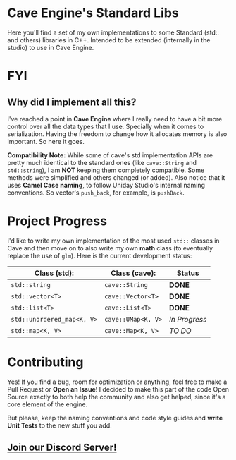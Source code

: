 # Cave Engine's Standard Libs
Here you'll find a set of my own implementations to some Standard (std:: and others) libraries in C++. Intended to be extended (internally in the studio) to use in Cave Engine.

# FYI
## Why did I implement all this?
I've reached a point in **Cave Engine** where I really need to have a bit more control over all the data types that I use. Specially when it comes to serialization. Having the freedom to change how it allocates memory is also important. So here it goes.

**Compatibility Note:** While some of cave's std implementation APIs are pretty much identical to the standard ones (like `cave::String` and `std::string`), I am **NOT** keeping them completely compatible. Some methods were simplified and others changed (or added). Also notice that it uses **Camel Case naming**, to follow Uniday Studio's internal naming conventions. So vector's `push_back`, for example, is `pushBack`.


# Project Progress
I'd like to write my own implementation of the most used `std::` classes in Cave and then move on to also write my own **math** class (to eventually replace the use of `glm`). Here is the current development status:

| **Class (std):**| **Class (cave):** | **Status** |
|-----------------|-------------------|------------|
| `std::string`   | `cave::String`    |  **DONE**  |
| `std::vector<T>`| `cave::Vector<T>` |  **DONE**  |
| `std::list<T>`  | `cave::List<T>`   |  **DONE**  |
| `std::unordered_map<K, V>`   | `cave::UMap<K, V>`    |  *In Progress*  |
| `std::map<K, V>`   | `cave::Map<K, V>`    |  *TO DO*  |

# Contributing
Yes! If you find a bug, room for optimization or anything, feel free to make a Pull Request or **Open an Issue**! I decided to make this part of the code Open Source exactly to both help the community and also get helped, since it's a core element of the engine.

But please, keep the naming conventions and code style guides and **write Unit Tests** to the new stuff you add.

## [Join our Discord Server!](https://bit.ly/discord-uniday-us)